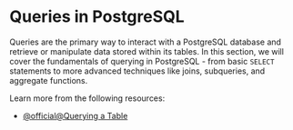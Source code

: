 # Queries in PostgreSQL

Queries are the primary way to interact with a PostgreSQL database and retrieve or manipulate data stored within its tables. In this section, we will cover the fundamentals of querying in PostgreSQL - from basic `SELECT` statements to more advanced techniques like joins, subqueries, and aggregate functions.

Learn more from the following resources:

- [@official@Querying a Table](https://www.postgresql.org/docs/current/tutorial-select.html)
